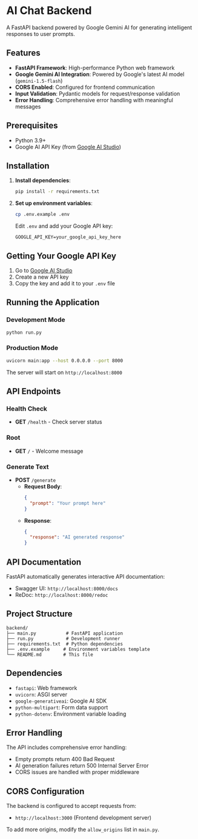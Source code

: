 # AI Chat Backend

A FastAPI backend powered by Google Gemini AI for generating intelligent responses to user prompts.

## Features

- **FastAPI Framework**: High-performance Python web framework
- **Google Gemini AI Integration**: Powered by Google's latest AI model (`gemini-1.5-flash`)
- **CORS Enabled**: Configured for frontend communication
- **Input Validation**: Pydantic models for request/response validation
- **Error Handling**: Comprehensive error handling with meaningful messages

## Prerequisites

- Python 3.9+
- Google AI API Key (from [Google AI Studio](https://ai.google.dev/))

## Installation

1. **Install dependencies**:
   ```bash
   pip install -r requirements.txt
   ```

2. **Set up environment variables**:
   ```bash
   cp .env.example .env
   ```
   
   Edit `.env` and add your Google API key:
   ```
   GOOGLE_API_KEY=your_google_api_key_here
   ```

## Getting Your Google API Key

1. Go to [Google AI Studio](https://ai.google.dev/)
2. Create a new API key
3. Copy the key and add it to your `.env` file

## Running the Application

### Development Mode
```bash
python run.py
```

### Production Mode
```bash
uvicorn main:app --host 0.0.0.0 --port 8000
```

The server will start on `http://localhost:8000`

## API Endpoints

### Health Check
- **GET** `/health` - Check server status

### Root
- **GET** `/` - Welcome message

### Generate Text
- **POST** `/generate`
  - **Request Body**:
    ```json
    {
      "prompt": "Your prompt here"
    }
    ```
  - **Response**:
    ```json
    {
      "response": "AI generated response"
    }
    ```

## API Documentation

FastAPI automatically generates interactive API documentation:
- Swagger UI: `http://localhost:8000/docs`
- ReDoc: `http://localhost:8000/redoc`

## Project Structure

```
backend/
├── main.py           # FastAPI application
├── run.py            # Development runner
├── requirements.txt  # Python dependencies
├── .env.example     # Environment variables template
└── README.md        # This file
```

## Dependencies

- `fastapi`: Web framework
- `uvicorn`: ASGI server
- `google-generativeai`: Google AI SDK
- `python-multipart`: Form data support
- `python-dotenv`: Environment variable loading

## Error Handling

The API includes comprehensive error handling:
- Empty prompts return 400 Bad Request
- AI generation failures return 500 Internal Server Error
- CORS issues are handled with proper middleware

## CORS Configuration

The backend is configured to accept requests from:
- `http://localhost:3000` (Frontend development server)

To add more origins, modify the `allow_origins` list in `main.py`. 